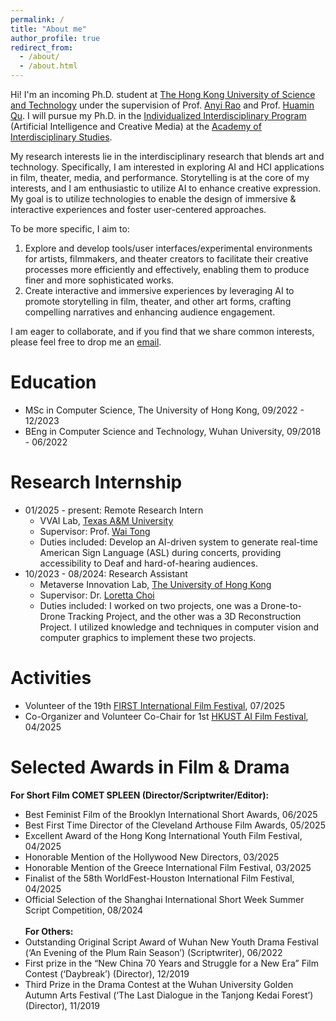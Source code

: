 ```yaml
---
permalink: /
title: "About me"
author_profile: true
redirect_from: 
  - /about/
  - /about.html
---
```


Hi! I'm an incoming Ph.D. student at [The Hong Kong University of Science and Technology](https://hkust.edu.hk/) under the supervision of Prof. [Anyi Rao](https://anyirao.com/) and Prof. [Huamin Qu](http://huamin.org/). I will pursue my Ph.D. in the [Individualized Interdisciplinary Program](https://emia.hkust.edu.hk/iip) (Artificial Intelligence and Creative Media) at the [Academy of Interdisciplinary Studies](https://ais.hkust.edu.hk/).

My research interests lie in the interdisciplinary research that blends art and technology. Specifically, I am interested in exploring AI and HCI applications in film, theater, media, and performance. Storytelling is at the core of my interests, and I am enthusiastic to utilize AI to enhance creative expression. My goal is to utilize technologies to enable the design of immersive & interactive experiences and foster user-centered approaches. 

To be more specific, I aim to:
1. Explore and develop tools/user interfaces/experimental environments for artists, filmmakers, and theater creators to facilitate their creative processes more efficiently and effectively, enabling them to produce finer and more sophisticated works.
2. Create interactive and immersive experiences by leveraging AI to promote storytelling in film, theater, and other art forms, crafting compelling narratives and enhancing audience engagement.

I am eager to collaborate, and if you find that we share common interests, please feel free to drop me an [email](mailto:zeyu2022@connect.hku.hk).

Education
======
* MSc in Computer Science, The University of Hong Kong, 09/2022 - 12/2023
* BEng in Computer Science and Technology, Wuhan University, 09/2018 - 06/2022

Research Internship
======
* 01/2025 - present: Remote Research Intern
  * VVAI Lab, [Texas A&M University](https://www.tamu.edu/)
  * Supervisor: Prof. [Wai Tong](https://wtong2017.github.io/)
  * Duties included: Develop an AI-driven system to generate real-time American Sign Language (ASL) during concerts, providing accessibility to Deaf and hard-of-hearing audiences.
* 10/2023 - 08/2024: Research Assistant
  * Metaverse Innovation Lab, [The University of Hong Kong](https://www.hku.hk/)
  * Supervisor: Dr. [Loretta Choi](https://i.cs.hku.hk/~ykchoi/)
  * Duties included: I worked on two projects, one was a Drone-to-Drone Tracking Project, and the other was a 3D Reconstruction Project. I utilized knowledge and techniques in computer vision and computer graphics to implement these two projects.


Activities
======
* Volunteer of the 19th [FIRST International Film Festival](https://www.firstfilm.org.cn/en/), 07/2025
* Co-Organizer and Volunteer Co-Chair for 1st [HKUST AI Film Festival](https://cveu.github.io/event/hkustfilm2025.html), 04/2025

Selected Awards in Film & Drama
======
  **For Short Film COMET SPLEEN (Director/Scriptwriter/Editor):**
* Best Feminist Film of the Brooklyn International Short Awards, 06/2025
* Best First Time Director of the Cleveland Arthouse Film Awards, 05/2025
* Excellent Award of the Hong Kong International Youth Film Festival, 04/2025
* Honorable Mention of the Hollywood New Directors, 03/2025
* Honorable Mention of the Greece International Film Festival, 03/2025
* Finalist of the 58th WorldFest-Houston International Film Festival, 04/2025
* Official Selection of the Shanghai International Short Week Summer Script Competition, 08/2024
<br> <br>
**For Others:**
* Outstanding Original Script Award of Wuhan New Youth Drama Festival (‘An Evening of the Plum Rain Season’) (Scriptwriter), 06/2022
* First prize in the “New China 70 Years and Struggle for a New Era” Film Contest (‘Daybreak’) (Director), 12/2019
* Third Prize in the Drama Contest at the Wuhan University Golden Autumn Arts Festival (‘The Last Dialogue in the Tanjong Kedai Forest’) (Director), 11/2019



